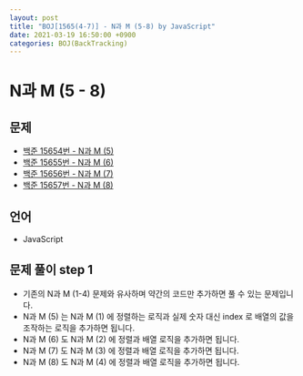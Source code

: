 ```yaml
---
layout: post
title: "BOJ[1565(4-7)] - N과 M (5-8) by JavaScript"
date: 2021-03-19 16:50:00 +0900
categories: BOJ(BackTracking)
---
```


# N과 M (5 - 8)

## 문제

- [백준 15654번 - N과 M (5)](https://www.acmicpc.net/problem/15654)
- [백준 15655번 - N과 M (6)](https://www.acmicpc.net/problem/15655)
- [백준 15656번 - N과 M (7)](https://www.acmicpc.net/problem/15656)
- [백준 15657번 - N과 M (8)](https://www.acmicpc.net/problem/15657)

## 언어

- JavaScript

## 문제 풀이 step 1

- 기존의 N과 M (1-4) 문제와 유사하며 약간의 코드만 추가하면 풀 수 있는 문제입니다.
- N과 M (5) 는 N과 M (1) 에 정렬하는 로직과 실제 숫자 대신 index 로 배열의 값을 조작하는 로직을 추가하면 됩니다.
- N과 M (6) 도 N과 M (2) 에 정렬과 배열 로직을 추가하면 됩니다.
- N과 M (7) 도 N과 M (3) 에 정렬과 배열 로직을 추가하면 됩니다.
- N과 M (8) 도 N과 M (4) 에 정렬과 배열 로직을 추가하면 됩니다.
